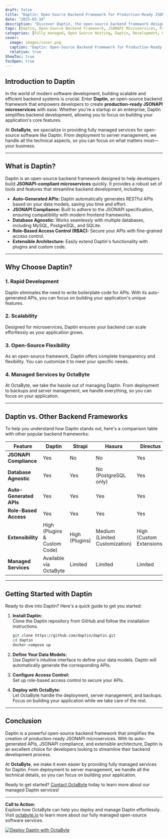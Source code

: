 ```yaml
---
draft: false
title: "Daptin: Open-Source Backend Framework for Production-Ready JSONAPI Microservices"
date: "2025-03-10"
description: "Discover Daptin, the open-source backend framework designed to simplify the creation of production-ready JSONAPI microservices. Learn how Daptin can streamline your development process, its key features, and how it compares to other backend frameworks."
tags: [Daptin, Open-Source Backend Framework, JSONAPI Microservices, Production-Ready Backend, Managed Open-Source Services, OctaByte, Backend Development, Microservices Framework]
categories: [Fully managed, Open Source Hosting, Daptin, Development, Others]
cover:
  image: images/cover.png
  caption: "Daptin: Open-Source Backend Framework for Production-Ready JSONAPI Microservices"
  relative: true
ShowToc: true
TocOpen: true
---
```



## Introduction to Daptin

In the world of modern software development, building scalable and efficient backend systems is crucial. Enter **Daptin**, an open-source backend framework that empowers developers to create **production-ready JSONAPI microservices** with ease. Whether you're a startup or an enterprise, Daptin simplifies backend development, allowing you to focus on building your application's core features.

At **OctaByte**, we specialize in providing fully managed services for open-source software like Daptin. From deployment to server management, we handle all the technical aspects, so you can focus on what matters most—your business.

---

## What is Daptin?

Daptin is an open-source backend framework designed to help developers build **JSONAPI-compliant microservices** quickly. It provides a robust set of tools and features that streamline backend development, including:

- **Auto-Generated APIs:** Daptin automatically generates RESTful APIs based on your data models, saving you time and effort.
- **JSONAPI Compliance:** Built to adhere to the JSONAPI specification, ensuring compatibility with modern frontend frameworks.
- **Database Agnostic:** Works seamlessly with multiple databases, including MySQL, PostgreSQL, and SQLite.
- **Role-Based Access Control (RBAC):** Secure your APIs with fine-grained access control.
- **Extensible Architecture:** Easily extend Daptin's functionality with plugins and custom code.

---

## Why Choose Daptin?

### 1. **Rapid Development**
Daptin eliminates the need to write boilerplate code for APIs. With its auto-generated APIs, you can focus on building your application's unique features.

### 2. **Scalability**
Designed for microservices, Daptin ensures your backend can scale effortlessly as your application grows.

### 3. **Open-Source Flexibility**
As an open-source framework, Daptin offers complete transparency and flexibility. You can customize it to meet your specific needs.

### 4. **Managed Services by OctaByte**
At OctaByte, we take the hassle out of managing Daptin. From deployment to backups and server management, we handle everything, so you can focus on your application.

---

## Daptin vs. Other Backend Frameworks

To help you understand how Daptin stands out, here's a comparison table with other popular backend frameworks:

| Feature                | Daptin                     | Strapi                     | Hasura                     | Directus                   |
|------------------------|----------------------------|----------------------------|----------------------------|----------------------------|
| **JSONAPI Compliance** | Yes                        | No                         | No                         | Yes                        |
| **Database Agnostic**  | Yes                        | Yes                        | No (PostgreSQL only)       | Yes                        |
| **Auto-Generated APIs**| Yes                        | Yes                        | Yes                        | Yes                        |
| **Role-Based Access**  | Yes                        | Yes                        | Yes                        | Yes                        |
| **Extensibility**      | High (Plugins & Custom Code)| High (Plugins)            | Medium (Limited Customization)| High (Custom Extensions) |
| **Managed Services**   | Available via OctaByte     | Limited                    | Limited                    | Limited                    |

---

## Getting Started with Daptin

Ready to dive into Daptin? Here's a quick guide to get you started:

1. **Install Daptin:**  
   Clone the Daptin repository from GitHub and follow the installation instructions.

   ```bash
   git clone https://github.com/daptin/daptin.git
   cd daptin
   docker-compose up
   ```

2. **Define Your Data Models:**  
   Use Daptin's intuitive interface to define your data models. Daptin will automatically generate the corresponding APIs.

3. **Configure Access Control:**  
   Set up role-based access control to secure your APIs.

4. **Deploy with OctaByte:**  
   Let OctaByte handle the deployment, server management, and backups. Focus on building your application while we take care of the rest.

---

## Conclusion

Daptin is a powerful open-source backend framework that simplifies the creation of production-ready JSONAPI microservices. With its auto-generated APIs, JSONAPI compliance, and extensible architecture, Daptin is an excellent choice for developers looking to streamline their backend development process.

At **OctaByte**, we make it even easier by providing fully managed services for Daptin. From deployment to server management, we handle all the technical details, so you can focus on building your application.

Ready to get started? [Contact OctaByte](https://octabyte.io) today to learn more about our managed Daptin services!

---

**Call to Action:**  
Explore how OctaByte can help you deploy and manage Daptin effortlessly. Visit [octabyte.io](https://octabyte.io) to learn more about our fully managed open-source software services.

[![Deploy Daptin with OctaByte](/images/deploy-on-octabyte.png)](https://octabyte.io/fully-managed-open-source-services/development/others/daptin)